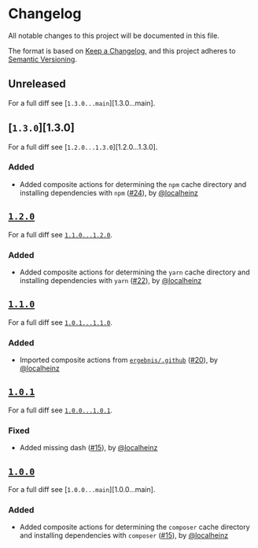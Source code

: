 # Changelog

All notable changes to this project will be documented in this file.

The format is based on [Keep a Changelog](https://keepachangelog.com/en/1.0.0/), and this project adheres to [Semantic Versioning](https://semver.org/spec/v2.0.0.html).

## Unreleased

For a full diff see [`1.3.0...main`][1.3.0...main].

## [`1.3.0`][1.3.0]

For a full diff see [`1.2.0...1.3.0`][1.2.0...1.3.0].

### Added

- Added composite actions for determining the `npm` cache directory and installing dependencies with `npm` ([#24]), by [@localheinz]

## [`1.2.0`][1.2.0]

For a full diff see [`1.1.0...1.2.0`][1.1.0...1.2.0].

### Added

- Added composite actions for determining the `yarn` cache directory and installing dependencies with `yarn` ([#22]), by [@localheinz]

## [`1.1.0`][1.1.0]

For a full diff see [`1.0.1...1.1.0`][1.0.1...1.1.0].

### Added

- Imported composite actions from [`ergebnis/.github`](https://github.com/ergebnis/.github/tree/1.3.2) ([#20]), by [@localheinz]

## [`1.0.1`][1.0.1]

For a full diff see [`1.0.0...1.0.1`][1.0.0...1.0.1].

### Fixed

- Added missing dash ([#15]), by [@localheinz]

## [`1.0.0`][1.0.0]

For a full diff see [`1.0.0...main`][1.0.0...main].

### Added

- Added composite actions for determining the `composer` cache directory and installing dependencies with `composer` ([#15]), by [@localheinz]

[1.0.0]: https://github.com/hks-systeme/.github/releases/tag/1.0.0
[1.0.1]: https://github.com/hks-systeme/.github/releases/tag/1.0.1
[1.1.0]: https://github.com/hks-systeme/.github/releases/tag/1.1.0
[1.2.0]: https://github.com/hks-systeme/.github/releases/tag/1.2.0

[c45f220...1.0.0]: https://github.com/hks-systeme/.github/compare/c45f220...1.0.0
[1.0.0...1.0.1]: https://github.com/hks-systeme/.github/compare/1.0.0...1.0.1
[1.0.1...1.1.0]: https://github.com/hks-systeme/.github/compare/1.0.1...1.1.0
[1.1.0...1.2.0]: https://github.com/hks-systeme/.github/compare/1.1.0...1.2.0
[1.2.0...main]: https://github.com/hks-systeme/.github/compare/1.2.0...main

[#15]: https://github.com/hks-systeme/.github/pull/15
[#19]: https://github.com/hks-systeme/.github/pull/19
[#20]: https://github.com/hks-systeme/.github/pull/20
[#22]: https://github.com/hks-systeme/.github/pull/22
[#24]: https://github.com/hks-systeme/.github/pull/24

[@localheinz]: https://github.com/localheinz
